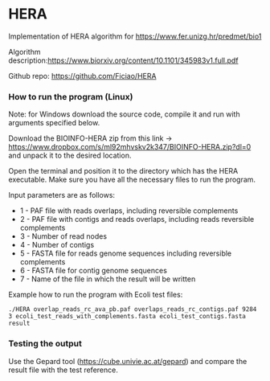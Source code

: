 # HERA
Implementation of HERA algorithm for https://www.fer.unizg.hr/predmet/bio1

Algorithm description:https://www.biorxiv.org/content/10.1101/345983v1.full.pdf

Github repo: https://github.com/Ficiao/HERA

### How to run the program (Linux)
Note: for Windows download the source code, compile it and run with arguments specified below.

Download the BIOINFO-HERA zip from this link -> https://www.dropbox.com/s/ml92mhvskv2k347/BIOINFO-HERA.zip?dl=0 and unpack it to the desired location.


Open the terminal and position it to the directory which has the HERA executable.
Make sure you have all the necessary files to run the program. 

Input parameters are as follows:
- 1 - PAF file with reads overlaps, including reversible complements
- 2 - PAF file with contigs and reads overlaps, including reads reversible complements
- 3 - Number of read nodes
- 4 - Number of contigs
- 5 - FASTA file for reads genome sequences including reversible complements
- 6 - FASTA file for contig genome sequences
- 7 - Name of the file in which the result will be written

Example how to run the program with Ecoli test files:

`./HERA overlap_reads_rc_ava_pb.paf overlaps_reads_rc_contigs.paf 9284 3 ecoli_test_reads_with_complements.fasta ecoli_test_contigs.fasta result`

### Testing the output
Use the Gepard tool (https://cube.univie.ac.at/gepard) and compare the result file with the test reference.



